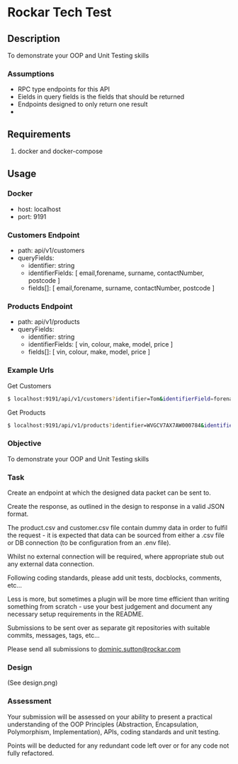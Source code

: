 # Rockar Tech Test

## Description
To demonstrate your OOP and Unit Testing skills

### Assumptions 
- RPC type endpoints for this API
- Eields in query fields is the fields that should be returned
- Endpoints designed to only return one result
- 

## Requirements
1. docker and docker-compose

## Usage
### Docker
 - host: localhost
 - port: 9191

### Customers Endpoint
 - path: api/v1/customers
 - queryFields: 
    - identifier: string 
    - identifierFields: [ email,forename, surname, contactNumber, postcode ]
    - fields[]: [ email,forename, surname, contactNumber, postcode ]

### Products Endpoint
 - path: api/v1/products
 - queryFields: 
    - identifier: string 
    - identifierFields: [ vin, colour, make, model, price ]
    - fields[]: [ vin, colour, make, model, price ]

### Example Urls
Get Customers
```bash
$ localhost:9191/api/v1/customers?identifier=Tom&identifierField=forename&fields[]=forename&fields[]=email&fields[]=surname
```

Get Products
```bash
$ localhost:9191/api/v1/products?identifier=WVGCV7AX7AW000784&identifierField=vin&fields[]=vin&fields[]=colour&fields[]=make
```





### Objective
To demonstrate your OOP and Unit Testing skills

### Task
Create an endpoint at which the designed data packet can be sent to.  

Create the response, as outlined in the design to response in a valid JSON format.  

The product.csv and customer.csv file contain dummy data in order to fulfil the request - it is expected that data can be sourced from either a .csv file or DB connection (to be configuration from an .env file).  

Whilst no external connection will be required, where appropriate stub out any external data connection.  

Following coding standards, please add unit tests, docblocks, comments, etc… 

Less is more, but sometimes a plugin will be more time efficient than writing something from scratch - use your best judgement and document any necessary setup requirements in the README.  

Submissions to be sent over as separate git repositories with suitable commits, messages, tags, etc… 

Please send all submissions to dominic.sutton@rockar.com  

### Design
(See design.png) 


### Assessment
Your submission will be assessed on your ability to present a practical understanding of the OOP Principles (Abstraction, Encapsulation, Polymorphism, Implementation), APIs, coding standards and unit testing.  

Points will be deducted for any redundant code left over or for any code not fully refactored.
